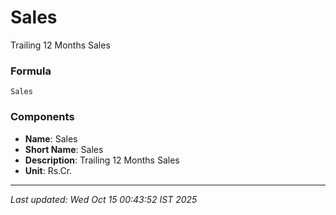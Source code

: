 # Sales
Trailing 12 Months Sales

### Formula
```text
Sales
```


### Components
- **Name**: Sales
- **Short Name**: Sales
- **Description**: Trailing 12 Months Sales
- **Unit**: Rs.Cr.

---
*Last updated: Wed Oct 15 00:43:52 IST 2025*
